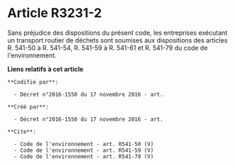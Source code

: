 # Article R3231-2

Sans préjudice des dispositions du présent code, les entreprises exécutant un transport routier de déchets sont soumises aux
dispositions des articles R. 541-50 à R. 541-54, R. 541-59 à R. 541-61 et R. 541-79 du code de l'environnement.

**Liens relatifs à cet article**

	**Codifié par**:

	  - Décret n°2016-1550 du 17 novembre 2016 - art.

	**Créé par**:

	  - Décret n°2016-1550 du 17 novembre 2016 - art.

	**Cite**:

	  - Code de l'environnement - art. R541-50 (V)
	  - Code de l'environnement - art. R541-59 (V)
	  - Code de l'environnement - art. R541-79 (V)
